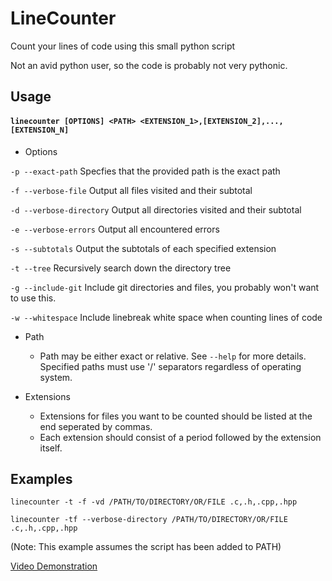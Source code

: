 # LineCounter
Count your lines of code using this small python script

Not an avid python user, so the code is probably not very pythonic.

## Usage
#### `linecounter [OPTIONS] <PATH> <EXTENSION_1>,[EXTENSION_2],...,[EXTENSION_N]`

  * Options

  `-p --exact-path` Specfies that the provided path is the exact path

  `-f --verbose-file` Output all files visited and their subtotal

  `-d --verbose-directory` Output all directories visited and their subtotal

  `-e --verbose-errors` Output all encountered errors

  `-s --subtotals` Output the subtotals of each specified extension

  `-t --tree` Recursively search down the directory tree

  `-g --include-git` Include git directories and files, you probably won't want to use this.

  `-w --whitespace` Include linebreak white space when counting lines of code

  * Path
    * Path may be either exact or relative. See `--help` for more details. Specified paths must use '/' separators regardless of operating system.

  * Extensions
    * Extensions for files you want to be counted should be listed at the end seperated by commas.
    * Each extension should consist of a period followed by the extension itself.

## Examples
`linecounter -t -f -vd /PATH/TO/DIRECTORY/OR/FILE .c,.h,.cpp,.hpp`

`linecounter -tf --verbose-directory /PATH/TO/DIRECTORY/OR/FILE .c,.h,.cpp,.hpp`

(Note: This example assumes the script has been added to PATH)

[Video Demonstration](https://www.youtube.com/watch?v=Cy2LZVbd6bY)
